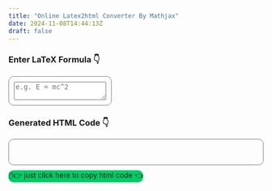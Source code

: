 ```yaml
---
title: "Online Latex2html Converter By Mathjax"
date: 2024-11-08T14:44:13Z
draft: false
---
```


<h3>Enter LaTeX Formula 👇</h3>
<div style="display: inline-block; border: 1px solid gray; border-radius: 10px">
  <textarea id="latex-input" placeholder="e.g. E = mc^2" style="margin: 10px"></textarea>
</div>
<div id="output" style="margin: 10px"></div>
<h3>Generated HTML Code 👇</h3>
<div style="min-height: 50px; border: 1px solid gray; border-radius: 10px">
  <div id="html-code" style="margin: 10px"></div>
</div>
<div id="copy-button" style="border-radius: 10px; background-color: #00cc66; display: inline-block; margin-top: 10px; margin-bottom: 10px">
  <div sytle="margin: 10px">
    🖱️👉 just click here to copy html code 👈
  </div>
</div>

<script src="https://cdn.jsdelivr.net/npm/mathjax@3/es5/tex-mml-chtml.js"></script>
<script>
  document.getElementById("latex-input").addEventListener("input", function () {
    const latex = document.getElementById("latex-input").value;
    const output = document.getElementById("output");
    const htmlCode = document.getElementById("html-code");

    output.innerHTML = '\\(' + latex + '\\)';
    MathJax.typesetPromise([output]).then(() => {
      htmlCode.textContent = output.innerHTML;
    }).catch((err) => console.error(err));
  });

  document.getElementById("copy-button").addEventListener("click", function () {
    const htmlCode = document.getElementById("html-code").textContent;

    navigator.clipboard.writeText(htmlCode).then(() => {
      alert("HTML code copied to clipboard!");
    }).catch((err) => {
      console.error("Failed to copy text: ", err);
    });
  });
</script>
